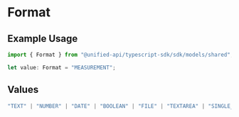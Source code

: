 # Format

## Example Usage

```typescript
import { Format } from "@unified-api/typescript-sdk/sdk/models/shared";

let value: Format = "MEASUREMENT";
```

## Values

```typescript
"TEXT" | "NUMBER" | "DATE" | "BOOLEAN" | "FILE" | "TEXTAREA" | "SINGLE_SELECT" | "MULTIPLE_SELECT" | "MEASUREMENT" | "PRICE" | "YES_NO" | "CURRENCY" | "URL"
```